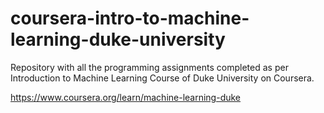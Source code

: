# coursera-intro-to-machine-learning-duke-university
Repository with all the programming assignments completed as per Introduction to Machine Learning Course of Duke University on Coursera.

<a href>https://www.coursera.org/learn/machine-learning-duke</href>